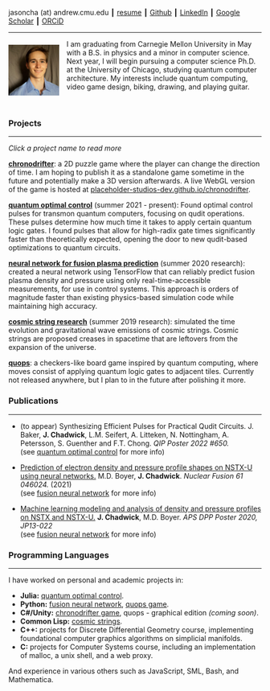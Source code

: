 jasoncha (at) andrew.cmu.edu ┃ [resume](/files/resume.pdf) ┃ [Github](https://github.com/jasonchadwick/) ┃ [LinkedIn](https://linkedin.com/in/jasonchadwick) ┃ [Google Scholar](https://scholar.google.com/citations?user=kE5iFs0AAAAJ&hl=en) ┃ [ORCiD](https://orcid.org/0000-0002-7932-1418)

---

<img style="float: left; width: 20%; margin-right: 15px; margin-top: 10px" src="files/linkedin.jpg">

I am graduating from Carnegie Mellon University in May with a B.S. in physics and a minor in computer science. Next year, I will begin pursuing a computer science Ph.D. at the University of Chicago, studying quantum computer architecture. My interests include quantum computing, video game design, biking, drawing, and playing guitar.

<br clear="left"/>

### Projects

---

*Click a project name to read more*

[**chronodrifter**](/pages/chronodrifter.md): a 2D puzzle game where the player can change the direction of time. I am hoping to publish it as a standalone game sometime in the future and potentially make a 3D version afterwards. A live WebGL version of the game is hosted at <a href="https://placeholder-studios-dev.github.io/chronodrifter" target="_blank" rel="noopener noreferrer">placeholder-studios-dev.github.io/chronodrifter</a>.

[**quantum optimal control**](/pages/pulses.md) (summer 2021 - present): Found optimal control pulses for transmon quantum computers, focusing on qudit operations. These pulses determine how much time it takes to apply certain quantum logic gates. I found pulses that allow for high-radix gate times significantly faster than theoretically expected, opening the door to new qudit-based optimizations to quantum circuits.

[**neural network for fusion plasma prediction**](/pages/fusion.md) (summer 2020 research): created a neural network using TensorFlow that can reliably predict fusion plasma density and pressure using only real-time-accessible measurements, for use in control systems. This approach is orders of magnitude faster than existing physics-based simulation code while maintaining high accuracy.

[**cosmic string research**](/pages/cosmic-strings.md) (summer 2019 research): simulated the time evolution and gravitational wave emissions of cosmic strings. Cosmic strings are proposed creases in spacetime that are leftovers from the expansion of the universe.

[**quops**](/pages/quops.md): a checkers-like board game inspired by quantum computing, where moves consist of applying quantum logic gates to adjacent tiles. Currently not released anywhere, but I plan to in the future after polishing it more.

### Publications

---

- (to appear) Synthesizing Efficient Pulses for Practical Qudit Circuits. J. Baker, **J. Chadwick**, L.M. Seifert, A. Litteken, N. Nottingham, A. Petersson, S. Guenther and F.T. Chong. *QIP Poster 2022 #650.*
<br>(see [quantum optimal control](/pages/pulses.md) for more info)

- <a href="https://doi.org/10.1088/1741-4326/abe08b" target="_blank" rel="noopener noreferrer">Prediction of electron density and pressure profile shapes on NSTX-U using neural networks.</a> M.D. Boyer, **J. Chadwick**. *Nuclear Fusion 61 046024.* (2021) 
<br>(see [fusion neural network](/pages/fusion.md) for more info)

- <a href="https://meetings.aps.org/Meeting/DPP20/Session/JP13.22" target="_blank" rel="noopener noreferrer">Machine learning modeling and analysis of density and pressure profiles on NSTX and NSTX-U.</a> **J. Chadwick**, M.D. Boyer. *APS DPP Poster 2020, JP13-022*
<br>(see [fusion neural network](/pages/fusion.md) for more info)



### Programming Languages

---

I have worked on personal and academic projects in:

- **Julia:** [quantum optimal control](/pages/pulses.md).
- **Python:** [fusion neural network](/pages/fusion.md), [quops game](/pages/quops.md).
- **C#/Unity:** [chronodrifter game](/pages/chronodrifter.md), quops - graphical edition *(coming soon)*.
- **Common Lisp:** [cosmic strings](/pages/cosmic-strings.md).
- **C++:** projects for Discrete Differential Geometry course, implementing foundational computer graphics algorithms on simplicial manifolds.
- **C:** projects for Computer Systems course, including an implementation of malloc, a unix shell, and a web proxy.

And experience in various others such as JavaScript, SML, Bash, and Mathematica.
